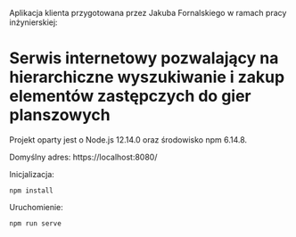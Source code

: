 Aplikacja klienta przygotowana przez Jakuba Fornalskiego w ramach pracy inżynierskiej:
# Serwis internetowy pozwalający na hierarchiczne wyszukiwanie i zakup elementów zastępczych do gier planszowych

Projekt oparty jest o Node.js 12.14.0 oraz środowisko npm 6.14.8. 

Domyślny adres: https://localhost:8080/

Inicjalizacja:
```
npm install
```

Uruchomienie:
```
npm run serve
```
